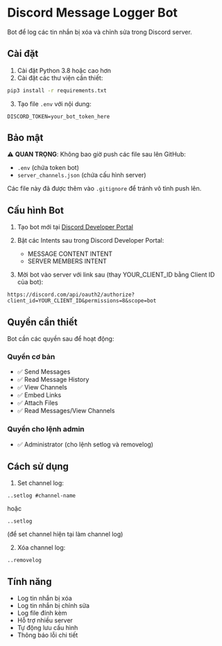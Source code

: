 # Discord Message Logger Bot

Bot để log các tin nhắn bị xóa và chỉnh sửa trong Discord server.

## Cài đặt

1. Cài đặt Python 3.8 hoặc cao hơn
2. Cài đặt các thư viện cần thiết:
```bash
pip3 install -r requirements.txt
```

3. Tạo file `.env` với nội dung:
```
DISCORD_TOKEN=your_bot_token_here
```

## Bảo mật

⚠️ **QUAN TRỌNG**: Không bao giờ push các file sau lên GitHub:
- `.env` (chứa token bot)
- `server_channels.json` (chứa cấu hình server)

Các file này đã được thêm vào `.gitignore` để tránh vô tình push lên.

## Cấu hình Bot

1. Tạo bot mới tại [Discord Developer Portal](https://discord.com/developers/applications)
2. Bật các Intents sau trong Discord Developer Portal:
   - MESSAGE CONTENT INTENT
   - SERVER MEMBERS INTENT

3. Mời bot vào server với link sau (thay YOUR_CLIENT_ID bằng Client ID của bot):
```
https://discord.com/api/oauth2/authorize?client_id=YOUR_CLIENT_ID&permissions=8&scope=bot
```

## Quyền cần thiết

Bot cần các quyền sau để hoạt động:

### Quyền cơ bản
- ✅ Send Messages
- ✅ Read Message History
- ✅ View Channels
- ✅ Embed Links
- ✅ Attach Files
- ✅ Read Messages/View Channels

### Quyền cho lệnh admin
- ✅ Administrator (cho lệnh setlog và removelog)

## Cách sử dụng

1. Set channel log:
```
..setlog #channel-name
```
hoặc
```
..setlog
```
(để set channel hiện tại làm channel log)

2. Xóa channel log:
```
..removelog
```

## Tính năng

- Log tin nhắn bị xóa
- Log tin nhắn bị chỉnh sửa
- Log file đính kèm
- Hỗ trợ nhiều server
- Tự động lưu cấu hình
- Thông báo lỗi chi tiết
